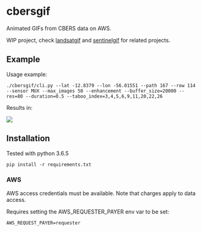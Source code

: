 # cbersgif

Animated GIFs from CBERS data on AWS.

WIP project, check [landsatgif](https://github.com/vincentsarago/landsatgif) and [sentinelgif](https://github.com/fredliporace/sentinelgif) for related projects.

## Example

Usage example:

```
./cbersgif/cli.py --lat -12.8379 --lon -56.01551 --path 167 --row 114 --sensor MUX --max_images 50 --enhancement --buffer_size=20000 --res=80 --duration=0.5 --taboo_index=3,4,5,6,9,11,20,22,26
```

Results in:

![](img_samples/1426060a-f0a8-11e8-b241-080027243b40.gif)

## Installation

Tested with python 3.6.5

```
pip install -r requirements.txt
```

### AWS

AWS access credentials must be available. Note that charges apply to data access.

Requires setting the AWS_REQUESTER_PAYER env var to be set:

```
AWS_REQUEST_PAYER=requester
```

